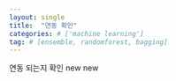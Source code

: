 ```yaml
---
layout: single
title:  "연동 확인"
categories: # ['machine learning']
tag: # [ensemble, randomforest, bagging]
---
```


연동 되는지 확인 new new